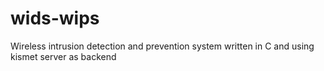 # wids-wips
Wireless intrusion detection and prevention system written in C and using kismet server as backend
